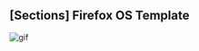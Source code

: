 ## [Sections] Firefox OS Template 

![gif](https://raw.github.com/marti1125/FirefoxOS-Sections/master/screencast.gif)

